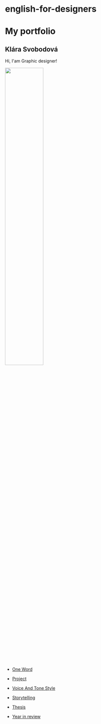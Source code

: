 # english-for-designers

# My portfolio
## Klára Svobodová
Hi, I'am Graphic designer!

<img src="https://github.com/KlaraSvobodova/English-for-designers/assets/152971101/d1e0e856-40da-4e43-a428-501c0d070355" width=50% height=50%>


- [One Word](01-one-word/final.md)

- [Project](02-first-impression/projects.md)

- [Voice And Tone Style](04_voice_tone_style/index.md)

- [Storytelling](05_storytelling/index.md)

- [Thesis](06_thesis/index.md)

- [Year in review](07_year_in_review/index.md)
